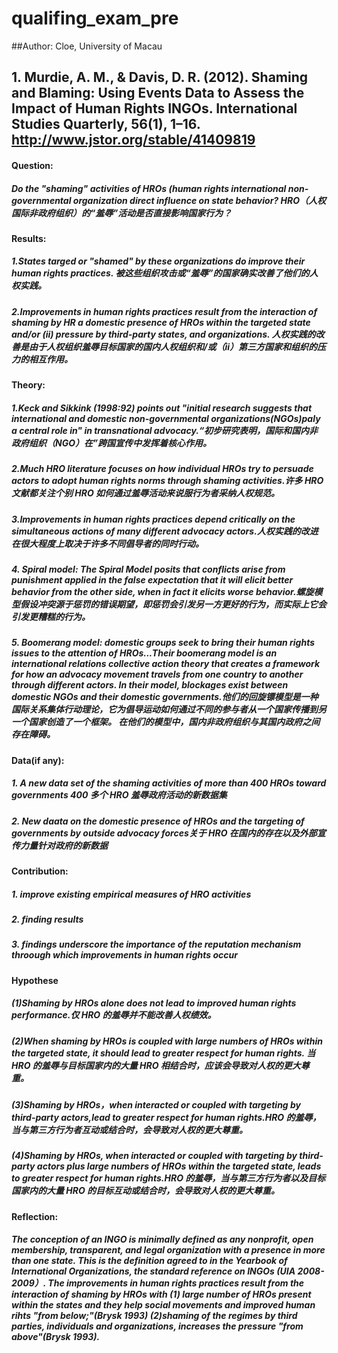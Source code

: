 # qualifing_exam_pre
##Author: Cloe, University of Macau

## 1. Murdie, A. M., & Davis, D. R. (2012). Shaming and Blaming: Using Events Data to Assess the Impact of Human Rights INGOs. International Studies Quarterly, 56(1), 1–16. http://www.jstor.org/stable/41409819
#### Question: 
##### Do the "shaming" activities of HROs (human rights international non-governmental organization direct influence on state behavior? HRO（人权国际非政府组织）的“羞辱”活动是否直接影响国家行为？

#### Results: 
##### 1.States targed or "shamed" by these organizations do improve their human rights practices. 被这些组织攻击或“羞辱”的国家确实改善了他们的人权实践。
##### 2.Improvements in human rights practices result from the interaction of shaming by HR a domestic presence of HROs within the targeted state and/or (ii) pressure by third-party states, and organizations. 人权实践的改善是由于人权组织羞辱目标国家的国内人权组织和/或（ii）第三方国家和组织的压力的相互作用。

#### Theory:
##### 1.Keck and Sikkink (1998:92) points out "initial research suggests that international and domestic non-governmental organizations(NGOs)paly a central role in" in transnational advocacy.“初步研究表明，国际和国内非政府组织（NGO）在”跨国宣传中发挥着核心作用。
##### 2.Much HRO literature focuses on how individual HROs try to persuade actors to adopt human rights norms through shaming activities.许多 HRO 文献都关注个别 HRO 如何通过羞辱活动来说服行为者采纳人权规范。
##### 3.Improvements in human rights practices depend critically on the simultaneous actions of many different advocacy actors.人权实践的改进在很大程度上取决于许多不同倡导者的同时行动。
##### 4. Spiral model: The Spiral Model posits that conflicts arise from punishment applied in the false expectation that it will elicit better behavior from the other side, when in fact it elicits worse behavior.螺旋模型假设冲突源于惩罚的错误期望，即惩罚会引发另一方更好的行为，而实际上它会引发更糟糕的行为。
##### 5. Boomerang model: domestic groups seek to bring their human rights issues to the attention of HROs...Their boomerang model is an international relations collective action theory that creates a framework for how an advocacy movement travels from one country to another through different actors. In their model, blockages exist between domestic NGOs and their domestic governments.他们的回旋镖模型是一种国际关系集体行动理论，它为倡导运动如何通过不同的参与者从一个国家传播到另一个国家创造了一个框架。 在他们的模型中，国内非政府组织与其国内政府之间存在障碍。

#### Data(if any):
##### 1. A new data set of the shaming activities of more than 400 HROs toward governments 400 多个 HRO 羞辱政府活动的新数据集
##### 2. New daata on the domestic presence of HROs and the targeting of governments by outside advocacy forces关于 HRO 在国内的存在以及外部宣传力量针对政府的新数据

#### Contribution:
##### 1. improve existing empirical measures of HRO activities
##### 2. finding results
##### 3. findings underscore the importance of the reputation mechanism throough which improvements in human rights occur

#### Hypothese
##### (1)Shaming by HROs alone does not lead to improved human rights performance.仅 HRO 的羞辱并不能改善人权绩效。
##### (2)When shaming by HROs is coupled with large numbers of HROs within the targeted state, it should lead to greater respect for human rights. 当 HRO 的羞辱与目标国家内的大量 HRO 相结合时，应该会导致对人权的更大尊重。
##### (3)Shaming by HROs，when interacted or coupled with targeting by third-party actors,lead to greater respect for human rights.HRO 的羞辱，当与第三方行为者互动或结合时，会导致对人权的更大尊重。
##### (4)Shaming by HROs, when interacted or coupled with targeting by third-party actors plus large numbers of HROs within the targeted state, leads to greater respect for human rights.HRO 的羞辱，当与第三方行为者以及目标国家内的大量 HRO 的目标互动或结合时，会导致对人权的更大尊重。


#### Reflection: 
##### The conception of an INGO is minimally defined as any nonprofit, open membership, transparent, and legal organization with a presence in more than one state. This is the definition agreed to in the Yearbook of International Organizations, the standard reference on INGOs (UIA 2008-2009）. The improvements in human rights practices result from the interaction of shaming by HROs with (1) large number of HROs present within the states and they help social movements and improved human rihts "from below;"(Brysk 1993) (2)shaming of the regimes by third parties, individuals and organizations, increases the pressure "from above"(Brysk 1993).


